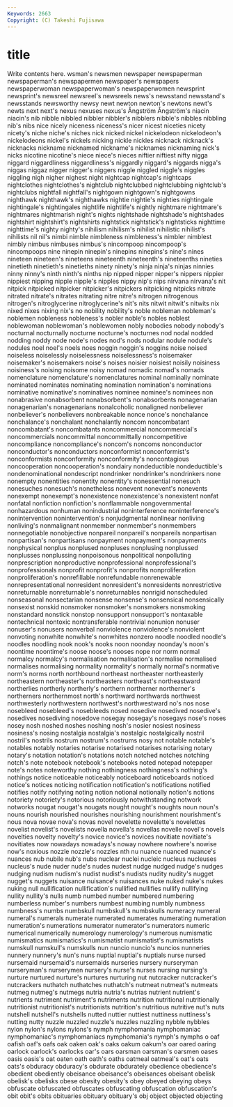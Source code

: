 ```yaml
---
Keywords: 2663 
Copyright: (C) Takeshi Fujisawa
---
```


# title

Write contents here.
wsman's newsmen newspaper newspaperman newspaperman's newspapermen newspaper's newspapers
newspaperwoman newspaperwoman's newspaperwomen newsprint newsprint's newsreel newsreel's newsreels news's newsstand
newsstand's newsstands newsworthy newsy newt newton newton's newtons newt's newts
next next's nexus nexuses nexus's Ångström Ångström's niacin niacin's nib
nibble nibbled nibbler nibbler's nibblers nibble's nibbles nibbling nib's nibs
nice nicely niceness niceness's nicer nicest niceties nicety nicety's niche
niche's niches nick nicked nickel nickelodeon nickelodeon's nickelodeons nickel's nickels
nicking nickle nickles nicknack nicknack's nicknacks nickname nicknamed nickname's nicknames
nicknaming nick's nicks nicotine nicotine's niece niece's nieces niftier niftiest
nifty nigga niggard niggardliness niggardliness's niggardly niggard's niggards nigga's niggas
niggaz nigger nigger's niggers niggle niggled niggle's niggles niggling nigh
nigher nighest night nightcap nightcap's nightcaps nightclothes nightclothes's nightclub nightclubbed
nightclubbing nightclub's nightclubs nightfall nightfall's nightgown nightgown's nightgowns nighthawk nighthawk's
nighthawks nightie nightie's nighties nightingale nightingale's nightingales nightlife nightlife's nightly
nightmare nightmare's nightmares nightmarish night's nights nightshade nightshade's nightshades nightshirt
nightshirt's nightshirts nightstick nightstick's nightsticks nighttime nighttime's nighty nighty's nihilism
nihilism's nihilist nihilistic nihilist's nihilists nil nil's nimbi nimble nimbleness
nimbleness's nimbler nimblest nimbly nimbus nimbuses nimbus's nincompoop nincompoop's nincompoops
nine ninepin ninepin's ninepins ninepins's nine's nines nineteen nineteen's nineteens
nineteenth nineteenth's nineteenths nineties ninetieth ninetieth's ninetieths ninety ninety's ninja
ninja's ninjas ninnies ninny ninny's ninth ninth's ninths nip nipped
nipper nipper's nippers nippier nippiest nipping nipple nipple's nipples nippy
nip's nips nirvana nirvana's nit nitpick nitpicked nitpicker nitpicker's nitpickers
nitpicking nitpicks nitrate nitrated nitrate's nitrates nitrating nitre nitre's nitrogen
nitrogenous nitrogen's nitroglycerine nitroglycerine's nit's nits nitwit nitwit's nitwits nix
nixed nixes nixing nix's no nobility nobility's noble nobleman nobleman's
noblemen nobleness nobleness's nobler noble's nobles noblest noblewoman noblewoman's noblewomen
nobly nobodies nobody nobody's nocturnal nocturnally nocturne nocturne's nocturnes nod
nodal nodded nodding noddy node node's nodes nod's nods nodular
nodule nodule's nodules noel noel's noels noes noggin noggin's noggins
noise noised noiseless noiselessly noiselessness noiselessness's noisemaker noisemaker's noisemakers noise's
noises noisier noisiest noisily noisiness noisiness's noising noisome noisy nomad
nomadic nomad's nomads nomenclature nomenclature's nomenclatures nominal nominally nominate nominated
nominates nominating nomination nomination's nominations nominative nominative's nominatives nominee nominee's
nominees non nonabrasive nonabsorbent nonabsorbent's nonabsorbents nonagenarian nonagenarian's nonagenarians nonalcoholic
nonaligned nonbeliever nonbeliever's nonbelievers nonbreakable nonce nonce's nonchalance nonchalance's nonchalant
nonchalantly noncom noncombatant noncombatant's noncombatants noncommercial noncommercial's noncommercials noncommittal noncommittally
noncompetitive noncompliance noncompliance's noncom's noncoms nonconductor nonconductor's nonconductors nonconformist nonconformist's
nonconformists nonconformity nonconformity's noncontagious noncooperation noncooperation's nondairy nondeductible nondeductible's nondenominational
nondescript nondrinker nondrinker's nondrinkers none nonempty nonentities nonentity nonentity's nonessential
nonesuch nonesuches nonesuch's nonetheless nonevent nonevent's nonevents nonexempt nonexempt's nonexistence
nonexistence's nonexistent nonfat nonfatal nonfiction nonfiction's nonflammable nongovernmental nonhazardous nonhuman
nonindustrial noninterference noninterference's nonintervention nonintervention's nonjudgmental nonlinear nonliving nonliving's nonmalignant
nonmember nonmember's nonmembers nonnegotiable nonobjective nonpareil nonpareil's nonpareils nonpartisan nonpartisan's
nonpartisans nonpayment nonpayment's nonpayments nonphysical nonplus nonplused nonpluses nonplusing nonplussed
nonplusses nonplussing nonpoisonous nonpolitical nonpolluting nonprescription nonproductive nonprofessional nonprofessional's nonprofessionals
nonprofit nonprofit's nonprofits nonproliferation nonproliferation's nonrefillable nonrefundable nonrenewable nonrepresentational nonresident
nonresident's nonresidents nonrestrictive nonreturnable nonreturnable's nonreturnables nonrigid nonscheduled nonseasonal nonsectarian
nonsense nonsense's nonsensical nonsensically nonsexist nonskid nonsmoker nonsmoker's nonsmokers nonsmoking
nonstandard nonstick nonstop nonsupport nonsupport's nontaxable nontechnical nontoxic nontransferable nontrivial
nonunion nonuser nonuser's nonusers nonverbal nonviolence nonviolence's nonviolent nonvoting nonwhite
nonwhite's nonwhites nonzero noodle noodled noodle's noodles noodling nook nook's
nooks noon noonday noonday's noon's noontime noontime's noose noose's nooses
nope nor norm normal normalcy normalcy's normalisation normalisation's normalise normalised
normalises normalising normality normality's normally normal's normative norm's norms north
northbound northeast northeaster northeasterly northeastern northeaster's northeasters northeast's northeastward northerlies
northerly northerly's northern northerner northerner's northerners northernmost north's northward northwards
northwest northwesterly northwestern northwest's northwestward no's nos nose nosebleed nosebleed's
nosebleeds nosed nosedive nosedived nosedive's nosedives nosediving nosedove nosegay nosegay's
nosegays nose's noses nosey nosh noshed noshes noshing nosh's nosier
nosiest nosiness nosiness's nosing nostalgia nostalgia's nostalgic nostalgically nostril nostril's
nostrils nostrum nostrum's nostrums nosy not notable notable's notables notably
notaries notarise notarised notarises notarising notary notary's notation notation's notations
notch notched notches notching notch's note notebook notebook's notebooks noted
notepad notepaper note's notes noteworthy nothing nothingness nothingness's nothing's nothings
notice noticeable noticeably noticeboard noticeboards noticed notice's notices noticing notification
notification's notifications notified notifies notify notifying noting notion notional notionally
notion's notions notoriety notoriety's notorious notoriously notwithstanding notwork notworks nougat
nougat's nougats nought nought's noughts noun noun's nouns nourish nourished
nourishes nourishing nourishment nourishment's nous nova novae nova's novas novel
novelette novelette's novelettes novelist novelist's novelists novella novella's novellas novelle
novel's novels novelties novelty novelty's novice novice's novices novitiate novitiate's
novitiates now nowadays nowadays's noway nowhere nowhere's nowise now's noxious
nozzle nozzle's nozzles nth nu nuance nuanced nuance's nuances nub
nubile nub's nubs nuclear nuclei nucleic nucleus nucleuses nucleus's nude
nuder nude's nudes nudest nudge nudged nudge's nudges nudging nudism
nudism's nudist nudist's nudists nudity nudity's nugget nugget's nuggets nuisance
nuisance's nuisances nuke nuked nuke's nukes nuking null nullification nullification's
nullified nullifies nullify nullifying nullity nullity's nulls numb numbed number
numbered numbering numberless number's numbers numbest numbing numbly numbness numbness's
numbs numbskull numbskull's numbskulls numeracy numeral numeral's numerals numerate numerated
numerates numerating numeration numeration's numerations numerator numerator's numerators numeric numerical
numerically numerology numerology's numerous numismatic numismatics numismatics's numismatist numismatist's numismatists
numskull numskull's numskulls nun nuncio nuncio's nuncios nunneries nunnery nunnery's
nun's nuns nuptial nuptial's nuptials nurse nursed nursemaid nursemaid's nursemaids
nurseries nursery nurseryman nurseryman's nurserymen nursery's nurse's nurses nursing nursing's
nurture nurtured nurture's nurtures nurturing nut nutcracker nutcracker's nutcrackers nuthatch
nuthatches nuthatch's nutmeat nutmeat's nutmeats nutmeg nutmeg's nutmegs nutria nutria's
nutrias nutrient nutrient's nutrients nutriment nutriment's nutriments nutrition nutritional nutritionally
nutritionist nutritionist's nutritionists nutrition's nutritious nutritive nut's nuts nutshell nutshell's
nutshells nutted nuttier nuttiest nuttiness nuttiness's nutting nutty nuzzle nuzzled
nuzzle's nuzzles nuzzling nybble nybbles nylon nylon's nylons nylons's nymph
nymphomania nymphomaniac nymphomaniac's nymphomaniacs nymphomania's nymph's nymphs o oaf oafish
oaf's oafs oak oaken oak's oaks oakum oakum's oar oared
oaring oarlock oarlock's oarlocks oar's oars oarsman oarsman's oarsmen oases
oasis oasis's oat oaten oath oath's oaths oatmeal oatmeal's oat's
oats oats's obduracy obduracy's obdurate obdurately obedience obedience's obedient obediently
obeisance obeisance's obeisances obeisant obelisk obelisk's obelisks obese obesity obesity's
obey obeyed obeying obeys obfuscate obfuscated obfuscates obfuscating obfuscation obfuscation's
obit obit's obits obituaries obituary obituary's obj object objected objecting

